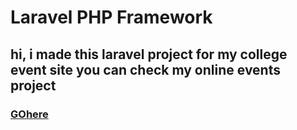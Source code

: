 # Laravel PHP Framework
<h2>
hi, i made this laravel project for my college event site you can check my  online events project</h2><h3>  <a href="http://bvuevents.tk/events/public">GOhere</a></h3>
